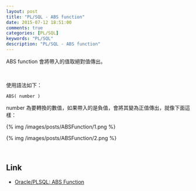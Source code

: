 ```yaml
---
layout: post
title: "PL/SQL - ABS function"
date: 2015-07-12 18:51:00
comments: true
categories: [PL/SQL]
keywords: "PL/SQL"
description: "PL/SQL - ABS function"
---
```


ABS function 會將帶入的值取絕對值傳出。  

<!-- More -->

<br/>


使用語法如下：

    ABS( number )


number 為要轉換的數值，如果帶入的是負值，會將其變為正值傳出，就像下面這樣：  

{% img /images/posts/ABSFunction/1.png %}

{% img /images/posts/ABSFunction/2.png %}

<br/>

Link
----
* [Oracle/PLSQL: ABS Function](http://www.techonthenet.com/oracle/functions/abs.php)
